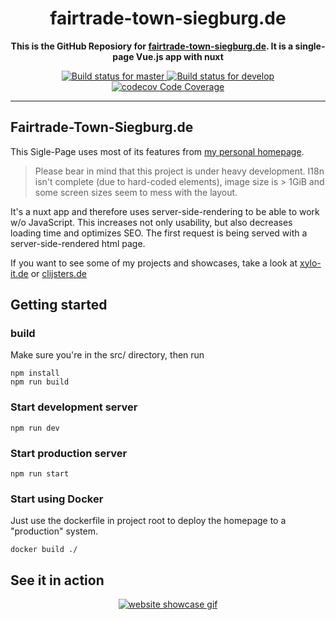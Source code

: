 <h1 align="center">
    fairtrade-town-siegburg.de
</h1>

<p align="center">
<b>This is the GitHub Reposiory for <a href="https://fairtrade-town-siegburg.de">fairtrade-town-siegburg.de</a>. It is a single-page Vue.js app with nuxt</b>
</p>
<p align="center">
    <a href="https://ci.appveyor.com/project/Clijsters/homepage/branch/master">
        <img alt="Build status for master" src="https://ci.appveyor.com/api/projects/status/p687a9bmsn17nx9h/branch/master?svg=true&passingText=master%20-%20OK&pendingText=master%20-%20Pending&failingText=master%20-%20Failing">
    </a>
    <a href="https://ci.appveyor.com/project/Clijsters/homepage/branch/develop">
        <img alt="Build status for develop" src="https://ci.appveyor.com/api/projects/status/p687a9bmsn17nx9h/branch/develop?svg=true&passingText=develop%20-%20OK&pendingText=develop%20-%20Pending&failingText=develop%20-%20Failing">
    </a>
    <a href="https://codecov.io/gh/Clijsters/homepage">
        <img alt="codecov Code Coverage" src="https://codecov.io/gh/Clijsters/PSToggl/branch/develop/graph/badge.svg">
    </a>
</p>

____
## Fairtrade-Town-Siegburg.de

This Sigle-Page uses most of its features from [my personal homepage][4]. 

> Please bear in mind that this project is under heavy development. I18n isn't complete (due to hard-coded elements), image size is > 1GiB and some screen sizes seem to mess with the layout.

It's a nuxt app and therefore uses server-side-rendering to be able to work w/o JavaScript. This increases not only usability, but also decreases loading time and optimizes SEO. The first request is being served with a server-side-rendered html page.

If you want to see some of my projects and showcases, take a look at [xylo-it.de][3] or [clijsters.de](https://clijsters.de)

## Getting started
### build

Make sure you're in the src/ directory, then run

    npm install
    npm run build

### Start development server

    npm run dev

### Start production server

    npm run start

### Start using Docker

Just use the dockerfile in project root to deploy the homepage to a "production" system.

    docker build ./

## See it in action
<p align="center">
<a href="https://fairtrade-town-siegburg.de"><img style="max-width:500px" src=".res/presentation.gif" alt="website showcase gif"></a></p>


[1]: https://fairtrade-town-siegburg.de
[2]: https://github.com/cfischer
[3]: https://xylo-it.de
[4]: https://github.com/Clijsters/homepage
